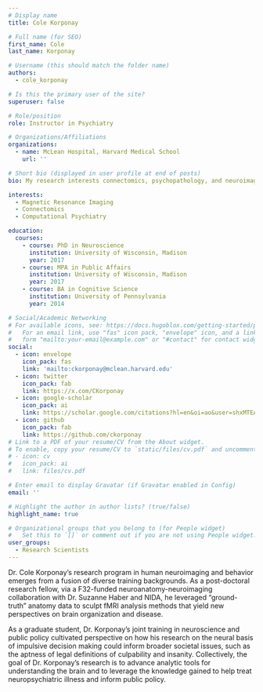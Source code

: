 ```yaml
---
# Display name
title: Cole Korponay

# Full name (for SEO)
first_name: Cole
last_name: Korponay

# Username (this should match the folder name)
authors:
  - cole_korponay

# Is this the primary user of the site?
superuser: false

# Role/position
role: Instructor in Psychiatry

# Organizations/Affiliations
organizations:
  - name: McLean Hospital, Harvard Medical School
    url: ''

# Short bio (displayed in user profile at end of posts)
bio: My research interests connectomics, psychopathology, and neuroimaging methods.

interests:
  - Magnetic Resonance Imaging
  - Connectomics
  - Computational Psychiatry

education:
  courses:
    - course: PhD in Neuroscience
      institution: University of Wisconsin, Madison
      year: 2017
    - course: MPA in Public Affairs
      institution: University of Wisconsin, Madison
      year: 2017
    - course: BA in Cognitive Science
      institution: University of Pennsylvania
      year: 2014

# Social/Academic Networking
# For available icons, see: https://docs.hugoblox.com/getting-started/page-builder/#icons
#   For an email link, use "fas" icon pack, "envelope" icon, and a link in the
#   form "mailto:your-email@example.com" or "#contact" for contact widget.
social:
  - icon: envelope
    icon_pack: fas
    link: 'mailto:ckorponay@mclean.harvard.edu'
  - icon: twitter
    icon_pack: fab
    link: https://x.com/CKorponay
  - icon: google-scholar
    icon_pack: ai
    link: https://scholar.google.com/citations?hl=en&oi=ao&user=shxMTEAAAAAJ
  - icon: github
    icon_pack: fab
    link: https://github.com/ckorponay
# Link to a PDF of your resume/CV from the About widget.
# To enable, copy your resume/CV to `static/files/cv.pdf` and uncomment the lines below.
# - icon: cv
#   icon_pack: ai
#   link: files/cv.pdf

# Enter email to display Gravatar (if Gravatar enabled in Config)
email: ''

# Highlight the author in author lists? (true/false)
highlight_name: true

# Organizational groups that you belong to (for People widget)
#   Set this to `[]` or comment out if you are not using People widget.
user_groups:
  - Research Scientists
---
```


Dr. Cole Korponay’s research program in human neuroimaging and behavior emerges from a fusion of diverse training backgrounds. As a post-doctoral research fellow, via a F32-funded neuroanatomy-neuroimaging collaboration with Dr. Suzanne Haber and NIDA, he leveraged “ground-truth” anatomy data to sculpt fMRI analysis methods that yield new perspectives on brain organization and disease.

As a graduate student, Dr. Korponay’s joint training in neuroscience and public policy cultivated perspective on how his research on the neural basis of impulsive decision making could inform broader societal issues, such as the aptness of legal definitions of culpability and insanity. Collectively, the goal of Dr. Korponay’s research is to advance analytic tools for understanding the brain and to leverage the knowledge gained to help treat neuropsychiatric illness and inform public policy.
